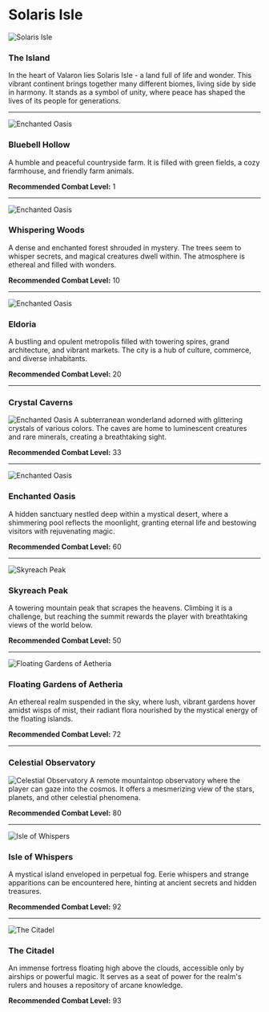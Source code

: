 # Solaris Isle


![Solaris Isle](https://cdn.idle-mmo.com/cdn-cgi/image/width=400,height=400/global/world-map.png)
### The Island
In the heart of Valaron lies Solaris Isle - a land full of life and wonder. This vibrant continent brings together many different biomes, living side by side in harmony. It stands as a symbol of unity, where peace has shaped the lives of its people for generations.

---

![Enchanted Oasis](https://cdn.idle-mmo.com/cdn-cgi/image/width=1200,height=200,fit=crop/uploaded/skins/XAo5lbIDq0CmH2M9LYWpre41Pta3MX-metaZmFybS5wbmc=-.png)
### Bluebell Hollow
A humble and peaceful countryside farm. It is filled with green fields, a cozy farmhouse, and friendly farm animals.

**Recommended Combat Level:** 1


---
![Enchanted Oasis](https://cdn.idle-mmo.com/cdn-cgi/image/width=1200,height=200,fit=crop/uploaded/skins/dVBDrBxJSjTtJXNWifhVyA5h5lAmJ1-metaV2hpc3BlcmluZyB3b29kcy5wbmc=-.png)
### Whispering Woods

A dense and enchanted forest shrouded in mystery. The trees seem to whisper secrets, and magical creatures dwell within. The atmosphere is ethereal and filled with wonders.

**Recommended Combat Level:** 10

---
![Enchanted Oasis](https://cdn.idle-mmo.com/cdn-cgi/image/width=1200,height=200,fit=crop/uploaded/skins/q53DUrvYxv4t7KrMgP4Lao3Pc3A1Lw-metaYXJraGFuLnBuZw==-.png)
### Eldoria
A bustling and opulent metropolis filled with towering spires, grand architecture, and vibrant markets. The city is a hub of culture, commerce, and diverse inhabitants.

**Recommended Combat Level:** 20

---
### Crystal Caverns
![Enchanted Oasis](https://cdn.idle-mmo.com/cdn-cgi/image/width=1200,height=200,fit=crop/uploaded/skins/SSMYLSreVgzcGbJBcoxf640c41Wqwp-metaQ3J5c3RhbCBjYXZlcm5zLnBuZw==-.png)
A subterranean wonderland adorned with glittering crystals of various colors. The caves are home to luminescent creatures and rare minerals, creating a breathtaking sight.

**Recommended Combat Level:** 33

---
![Enchanted Oasis](https://cdn.idle-mmo.com/cdn-cgi/image/width=1200,height=200,fit=crop/uploaded/skins/a8Xp6OHN2vO1xY0vlJiUKsOaeQGfQ4-metaT2FzaXMucG5n-.png)
### Enchanted Oasis
A hidden sanctuary nestled deep within a mystical desert, where a shimmering pool reflects the moonlight, granting eternal life and bestowing visitors with rejuvenating magic.

**Recommended Combat Level:** 60

---

![Skyreach Peak](https://cdn.idle-mmo.com/cdn-cgi/image/width=1200,height=200,fit=crop/uploaded/skins/WCZ3FCmF0VvI5OlivHWx9WR5dFfmYL-metac2t5cmVhY2ggcGVhay5wbmc=-.png)
### Skyreach Peak
A towering mountain peak that scrapes the heavens. Climbing it is a challenge, but reaching the summit rewards the player with breathtaking views of the world below.

**Recommended Combat Level:** 50

---

![Floating Gardens of Aetheria](https://cdn.idle-mmo.com/cdn-cgi/image/width=1200,height=200,fit=crop/uploaded/skins/PNDDB8wtLp0diTQGJMMwKm1gIiA3qS-metaZmxvYXRpbmcgZ2FyZGVucy5wbmc=-.png)
### Floating Gardens of Aetheria
An ethereal realm suspended in the sky, where lush, vibrant gardens hover amidst wisps of mist, their radiant flora nourished by the mystical energy of the floating islands.

**Recommended Combat Level:** 72

---

### Celestial Observatory
![Celestial Observatory](https://cdn.idle-mmo.com/cdn-cgi/image/width=1200,height=200,fit=crop/uploaded/skins/V2WNALoiwiVIfOe3HiEFPNaZKTPsur-metaQ2VsZXN0aWFsIG9ic2VydmF0b3J5LnBuZw==-.png)
A remote mountaintop observatory where the player can gaze into the cosmos. It offers a mesmerizing view of the stars, planets, and other celestial phenomena.

**Recommended Combat Level:** 80

---

![Isle of Whispers](https://cdn.idle-mmo.com/cdn-cgi/image/width=1200,height=200,fit=crop/uploaded/skins/Cn7Ao8XuRSVGONfoi1hoVBf0b1YU9c-metaSXNsZSBvZiB3aGlzcGVycy5wbmc=-.png)
### Isle of Whispers
A mystical island enveloped in perpetual fog. Eerie whispers and strange apparitions can be encountered here, hinting at ancient secrets and hidden treasures.

**Recommended Combat Level:** 92

---

![The Citadel](https://cdn.idle-mmo.com/cdn-cgi/image/width=1200,height=200,fit=crop/uploaded/skins/6XeJDSdtW0RI2bKGwSYULkBLwJUEEz-metaY2l0YWRlbC5wbmc=-.png)
### The Citadel
An immense fortress floating high above the clouds, accessible only by airships or powerful magic. It serves as a seat of power for the realm's rulers and houses a repository of arcane knowledge.

**Recommended Combat Level:** 93
